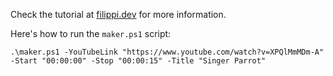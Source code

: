 Check the tutorial at [filippi.dev](https://filippi.dev/tutorials/vertical-video-from-youtube/) for more information.

Here's how to run the `maker.ps1` script:
```
.\maker.ps1 -YouTubeLink "https://www.youtube.com/watch?v=XPQlMmMDm-A" -Start "00:00:00" -Stop "00:00:15" -Title "Singer Parrot"
```